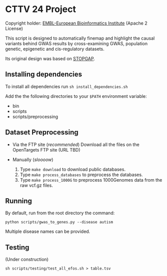 CTTV 24 Project
===============

Copyright holder: [EMBL-European Bioinformatics Institute](http://www.ebi.ac.uk) (Apache 2 License)

This script is designed to automatically finemap and highlight the causal variants behind GWAS results by cross-examining GWAS, population genetic, epigenetic and cis-regulatory datasets.

Its original design was based on [STOPGAP](). 

Installing dependencies
-----------------------

To install all dependencies run ```sh install_dependencies.sh```

Add the the following directories to your ```$PATH``` environment variable:
- bin
- scripts
- scripts/preprocessing

Dataset Preprocessing
---------------------

* Via the FTP site (*recommended*)
Download all the files on the OpenTargets FTP site (URL TBD)

* Manually (*sloooow*)
  1. Type ```make download``` to download public databases.
  2. Type ```make process_databases``` to preprocess the databases. 
  3. Type ```make process_1000G``` to preprocess 1000Genomes data from the raw vcf.gz files.

Running
-------

By default, run from the root directory the command: 

```
python scripts/gwas_to_genes.py --disease autism  
```

Multiple disease names can be provided.

Testing
-------

(Under construction)
```
sh scripts/testing/test_all_efos.sh > table.tsv
```

